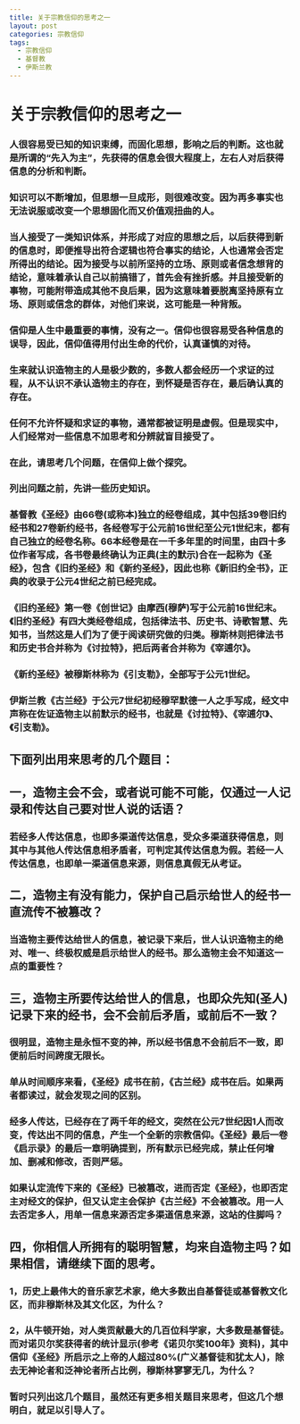 ```yaml
---
title: 关于宗教信仰的思考之一
layout: post
categories: 宗教信仰
tags: 
  - 宗教信仰
  - 基督教
  - 伊斯兰教
---
```


# 关于宗教信仰的思考之一

### 人很容易受已知的知识​束缚，而固化思想，影响之后的判断。这也就是所谓的“先入为主”，先获得的信息会很大程度上，左右人对后获得信息的分析和判断。

### 知识可以不断增加，但思想一旦成形，则很难改变。因为再多事实也无法说服或改变一个思想固化而又价值观扭曲的人。

### 当人接受了一类知识体系，并形成了对应的思想之后，以后获得到新的信息时，即便推导出符合逻辑也符合事实的结论，人也通常会否定所得出的结论。因为接受与以前所坚持的立场、原则或者信念想背的结论，意味着承认自己以前搞错了，首先会有挫折感。并且接受新的事物，可能附带造成其他不良后果，因为这意味着要脱离坚持原有立场、原则或信念的群体，对他们来说，这可能是一种背叛。

### 信仰是人生中最重要的事情，没有之一。信仰也很容易受各种信息的误导，因此，信仰值得用付出生命的代价，认真谨慎的对待。

### 生来就认识造物主的人是极少数的，多数人都会经历一个求证的过程，从不认识不承认造物主的存在，到怀疑是否存在，最后确认真的存在。

### 任何不允许怀疑和求证的事物，通常都被证明是虚假。但是现实中，人们经常对一些信息不加思考和分辨就盲目接受了。

### 在此，请思考几个问题，在信仰上做个探究。

### 列出问题之前，先讲一些历史知识。

### 基督教《圣经》由66卷(或称本)独立的经卷组成，其中包括39卷旧约经书和27卷新约经书，各经卷写于公元前16世纪至公元1世纪末，都有自己独立的经卷名称。66本经卷是在一千多年里的时间里，由四十多位作者写成，各书卷最终确认为正典(主的默示)合在一起称为《圣经》，包含《旧约圣经》和《新约圣经》，因此也称《新旧约全书》，正典的收录于公元4世纪之前已经完成。

### 《旧约圣经》第一卷《创世记》由摩西(穆萨)写于公元前16世纪末。《旧约圣经》有四大类经卷组成，包括律法书、历史书、诗歌智慧、先知书，当然这是人们为了便于阅读研究做的归类。穆斯林则把律法书和历史书合并称为《讨拉特》，把后两者合并称为《宰逋尔》。

### 《新约圣经》被穆斯林称为《引支勒》，全部写于公元1世纪。

### 伊斯兰教《古兰经》于公元7世纪初经穆罕默德一人之手写成，经文中声称在佐证造物主以前默示的经书，也就是《讨拉特》、《宰逋尔》、《引支勒》。

## 下面列出用来思考的几个题目：

## 一，造物主会不会，或者说可能不可能，仅通过一人记录和传达自己要对世人说的话语？

### 若经多人传达信息，也即多渠道传达信息，受众多渠道获得信息，则其中与其他人传达信息相矛盾者，可判定其传达信息为假。若经一人传达信息，也即单一渠道信息来源，则信息真假无从考证。

## 二，造物主有没有能力，保护自己启示给世人的经书一直流传不被篡改？

### 当造物主要传达给世人的信息，被记录下来后，世人认识造物主的绝对、唯一、终极权威是启示给世人的经书。那么造物主会不知道这一点的重要性？

## 三，造物主所要传达给世人的信息，也即众先知(圣人)记录下来的经书，会不会前后矛盾，或前后不一致？

### 很明显，造物主是永恒不变的神，所以经书信息不会前后不一致，即便前后时间跨度无限长。

### 单从时间顺序来看，《圣经》成书在前，《古兰经》成书在后。如果两者都读过，就会发现之间的区别。

### 经多人传达，已经存在了两千年的经文，突然在公元7世纪因1人而改变，传达出不同的信息，产生一个全新的宗教信仰。《圣经》最后一卷《启示录》的最后一章明确提到，所有默示已经完成，禁止任何增加、删减和修改，否则严惩。

### 如果认定流传下来的《圣经》已被篡改，进而否定《圣经》，也即否定主对经文的保护，但又认定主会保护《古兰经》不会被篡改。用一人去否定多人，用单一信息来源否定多渠道信息来源，这站的住脚吗？

## 四，你相信人所拥有的聪明智慧，均来自造物主吗？如果相信，请继续下面的思考。

### 1，历史上最伟大的音乐家艺术家，绝大多数出自基督徒或基督教文化区，而非穆斯林及其文化区，为什么？

### 2，从牛顿开始，对人类贡献最大的几百位科学家，大多数是基督徒。而对诺贝尔奖获得者的统计显示(参考《诺贝尔奖100年》资料)，其中信仰《圣经》所启示之上帝的人超过80%(广义基督徒和犹太人)，除去无神论者和泛神论者所占比例，穆斯林寥寥无几，为什么？

### 暂时只列出这几个题目，虽然还有更多相关题目来思考，但这几个想明白，就足以引导人了。
